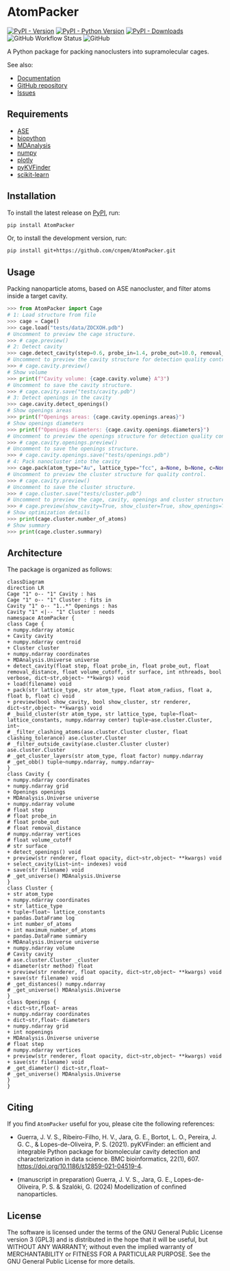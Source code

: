 # AtomPacker

[![PyPI - Version](https://img.shields.io/pypi/v/AtomPacker)](https://pypi.org/project/AtomPacker/)
[![PyPI - Python Version](https://img.shields.io/pypi/pyversions/AtomPacker)](https://pypi.org/project/AtomPacker/)
[![PyPI - Downloads](https://img.shields.io/pypi/dm/AtomPacker)](https://pypi.org/project/AtomPacker/)
![GitHub Workflow Status](https://img.shields.io/github/actions/workflow/status/cnpem/AtomPacker/testing.yml?label=testing)
![GitHub](https://img.shields.io/github/license/cnpem/AtomPacker)

A Python package for packing nanoclusters into supramolecular cages.

See also:

- [Documentation](https://cnpem.github.io/AtomPacker/)
- [GitHub repository](https://github.com/cnpem/AtomPacker/)
- [Issues](https://github.com/cnpem/AtomPacker/issues)

## Requirements

- [ASE](https://pypi.org/project/ase)
- [biopython](https://pypi.org/project/biopython)
- [MDAnalysis](https://pypi.org/project/MDAnalysis)
- [numpy](https://pypi.org/project/numpy)
- [plotly](https://pypi.org/project/plotly)
- [pyKVFinder](https://pypi.org/project/pyKVFinder)
- [scikit-learn](https://pypi.org/project/scikit-learn)

## Installation

To install the latest release on [PyPI](https://pypi.org/project/AtomPacker/), run:

```bash
pip install AtomPacker
```

Or, to install the development version, run:

```bash
pip install git+https://github.com/cnpem/AtomPacker.git
```

## Usage

Packing nanoparticle atoms, based on ASE nanocluster, and filter atoms inside a target cavity.

```python
>>> from AtomPacker import Cage
# 1: Load structure from file
>>> cage = Cage()
>>> cage.load("tests/data/ZOCXOH.pdb")
# Uncomment to preview the cage structure.
>>> # cage.preview()
# 2: Detect cavity
>>> cage.detect_cavity(step=0.6, probe_in=1.4, probe_out=10.0, removal_distance=1.0, volume_cutoff=5.0)
# Uncomment to preview the cavity structure for detection quality control.
>>> # cage.cavity.preview()
# Show volume
>>> print(f"Cavity volume: {cage.cavity.volume} A^3")
# Uncomment to save the cavity structure.
>>> # cage.cavity.save("tests/cavity.pdb")
# 3: Detect openings in the cavity
>>> cage.cavity.detect_openings()
# Show openings areas
>>> print(f"Openings areas: {cage.cavity.openings.areas}")
# Show openings diameters
>>> print(f"Openings diameters: {cage.cavity.openings.diameters}")
# Uncomment to preview the openings structure for detection quality control.
>>> # cage.cavity.openings.preview()
# Uncomment to save the openings structure.
>>> # cage.cavity.openings.save("tests/openings.pdb")
# 4: Pack nanocluster into the cavity
>>> cage.pack(atom_type="Au", lattice_type="fcc", a=None, b=None, c=None)
# Uncomment to preview the cluster structure for quality control.
>>> # cage.cavity.preview()
# Uncomment to save the cluster structure.
>>> # cage.cluster.save("tests/cluster.pdb")
# Uncomment to preview the cage, cavity, openings and cluster structures.
>>> # cage.preview(show_cavity=True, show_cluster=True, show_openings=True)
# Show optimization details
>>> print(cage.cluster.number_of_atoms)
# Show summary
>>> print(cage.cluster.summary)
```

## Architecture

The package is organized as follows:

```mermaid
classDiagram
direction LR
Cage "1" o-- "1" Cavity : has
Cage "1" o-- "1" Cluster : fits in
Cavity "1" o-- "1..*" Openings : has
Cavity "1" <|-- "1" Cluster : needs
namespace AtomPacker {
class Cage {
+ numpy.ndarray atomic
+ Cavity cavity
+ numpy.ndarray centroid
+ Cluster cluster
+ numpy.ndarray coordinates
+ MDAnalysis.Universe universe
+ detect_cavity(float step, float probe_in, float probe_out, float removal_distance, float volume_cutoff, str surface, int nthreads, bool verbose, dict~str,object~ **kwargs) void
+ load(filename) void
+ pack(str lattice_type, str atom_type, float atom_radius, float a, float b, float c) void
+ preview(bool show_cavity, bool show_cluster, str renderer, dict~str,object~ **kwargs) void
# _build_cluster(str atom_type, str lattice_type, tuple~float~ lattice_constants, numpy.ndarray center) tuple~ase.cluster.Cluster, int~
# _filter_clashing_atoms(ase.cluster.Cluster cluster, float clashing_tolerance) ase.cluster.Cluster
# _filter_outside_cavity(ase.cluster.Cluster cluster) ase.cluster.Cluster
# _get_cluster_layers(str atom_type, float factor) numpy.ndarray
# _get_obb() tuple~numpy.ndarray, numpy.ndarray~
}
class Cavity {
+ numpy.ndarray coordinates
+ numpy.ndarray grid
+ Openings openings
+ MDAnalysis.Universe universe
+ numpy.ndarray volume
# float step
# float probe_in
# float probe_out
# float removal_distance
# numpy.ndarray vertices
# float volume_cutoff
# str surface
+ detect_openings() void
+ preview(str renderer, float opacity, dict~str,object~ **kwargs) void
+ select_cavity(List~int~ indexes) void
+ save(str filename) void
# _get_universe() MDAnalysis.Universe
}
class Cluster {
+ str atom_type
+ numpy.ndarray coordinates
+ str lattice_type
+ tuple~float~ lattice_constants
+ pandas.DataFrame log
+ int number_of_atoms
+ int maximum_number_of_atoms
+ pandas.DataFrame summary
+ MDAnalysis.Universe universe
+ numpy.ndarray volume
# Cavity cavity
# ase.cluster.Cluster _cluster
+ diameter(str method) float
+ preview(str renderer, float opacity, dict~str,object~ **kwargs) void
+ save(str filename) void
# _get_distances() numpy.ndarray
# _get_universe() MDAnalysis.Universe  
}
class Openings {
+ dict~str,float~ areas
+ numpy.ndarray coordinates
+ dict~str,float~ diameters
+ numpy.ndarray grid
+ int nopenings
+ MDAnalysis.Universe universe
# float step
# numpy.ndarray vertices
+ preview(str renderer, float opacity, dict~str,object~ **kwargs) void
+ save(str filename) void
# _get_diameter() dict~str,float~
# _get_universe() MDAnalysis.Universe
}
}
```

## Citing

If you find `AtomPacker` useful for you, please cite the following references:

- Guerra, J. V. S., Ribeiro-Filho, H. V., Jara, G. E., Bortot, L. O., Pereira, J. G. C., & Lopes-de-Oliveira, P. S. (2021). pyKVFinder: an efficient and integrable Python package for biomolecular cavity detection and characterization in data science. BMC bioinformatics, 22(1), 607. https://doi.org/10.1186/s12859-021-04519-4.

- (manuscript in preparation) Guerra, J. V. S., Jara, G. E., Lopes-de-Oliveira, P. S. & Szalóki, G. (2024) Modellization of confined nanoparticles.

## License

The software is licensed under the terms of the GNU General Public License version 3 (GPL3) and is distributed in the hope that it will be useful, but WITHOUT ANY WARRANTY; without even the implied warranty of MERCHANTABILITY or FITNESS FOR A PARTICULAR PURPOSE. See the GNU General Public License for more details.
